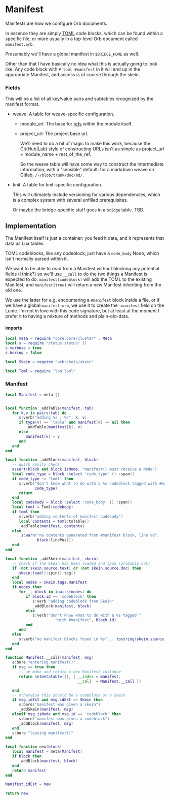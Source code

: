 # Manifest


  Manifests are how we configure Orb documents\.

In essence they are simply [TOML](orb/-/blob/trunk/doc/mdUsers/atman/Dropbox/br/orb/orb/manifest/manifest.md) code blocks, which can be
found within a specific file, or more usually in a top\-level Orb document
called `manifest.orb`\.

Presumably we'll have a global manifest in `$BRIDGE_HOME` as well\.

Other than that I have basically no idea what this is actually going to look
like\.  Any code block with `#!toml #manifest` in it will end up in the
appropriate Manifest, and access is of course through the skein\.


### Fields

  This will be a list of all key/value pairs and subtables recognized by the
manifest format\.


-  weave:  A table for weave\-specific configuration\.

   - module\_url:  The base for [refs](httk://) within the module itself\.

   - project\_url:  The project base url\.

       We'll need to do a bit of magic to make this work, because
       the Git\(Hub|Lab\) style of constructing URLs isn't as simple
       as project\_url \+ module\_name \+ rest\_of\_the\_ref\.

       So the weave table will have some way to construct the
       intermediate information, with a "sensible" default: for a
       markdown weave on Gitlab, `/-/blob/trunk/doc/md/`\.


- knit:  A table for knit\-specific configuration\.

    This will ultimately include versioning for various dependencies,
    which is a complex system with several unfilled prerequisites\.

    Or maybe the bridge\-specific stuff goes in a `bridge` table\.  TBD\.


## Implementation

  The Manifest itself is just a container: you feed it data, and it represents
that data as Lua tables\.

TOML codeblocks, like any codeblock, just have a `code_body` Node, which isn't
normally parsed within it\.

We want to be able to read from a Manifest without blocking any potential
fields \(I think?\) so we'll use `__call` to do the two things a Manifest is
expected to do: `manifest(codeblock)` will add the TOML to the existing
Manifest, and `manifest(true)` will return a new Manifest inheriting from the
old one\.

We use the latter for e\.g\. encountering a `#manifest` block inside a file, or
if we have a global `manifest.orb`, we use it to create the `.manifest` field
on the Lume\.  I'm not in love with this code signature, but at least at the
moment I prefer it to having a mixture of methods and plain\-old\-data\.


#### imports

```lua
local meta = require "core:core/cluster" . Meta
local s = require "status:status" ()
s.verbose = true
s.boring = false

local Skein = require "orb:skein/skein"

local Toml = require "lon:loml"
```


### Manifest

```lua
local Manifest = meta {}
```


```lua

local function _addTable(manifest, tab)
   for k,v in pairs(tab) do
      s:verb("adding %s : %s", k, v)
      if type(v) == 'table' and manifest[k] ~= nil then
         _addTable(manifest[k], v)
      else
         manifest[k] = v
      end
   end
end

local function _addBlock(manifest, block)
   -- quick sanity check
   assert(block and block.isNode, "manifest() must receive a Node")
   local code_type = block :select 'code_type' () :span()
   if code_type ~= 'toml' then
      s:verb("don't know what to do with a %s codeblock tagged with #manifest",
             code_type)
      return
   end
   local codebody = block :select 'code_body' () :span()
   local toml = Toml(codebody)
   if toml then
      s:verb("adding contents of manifest codebody")
      local contents = toml:toTable()
      _addTable(manifest, contents)
   else
       s:warn("no contents generated from #manifest block, line %d",
              block:linePos())
   end
end
```

```lua
local function _addSkein(manifest, skein)
   -- check if the Skein has been loaded and spun (probably not)
   if (not skein.source.text) or (not skein.source.doc) then
      skein:load():spin():tag()
   end
   local nodes = skein.tags.manifest
   if nodes then
      for _, block in ipairs(nodes) do
         if block.id == 'codeblock' then
            s:verb "adding codeblock from Skein"
            _addBlock(manifest, block)
         else
            s:verb("don't know what to do with a %s tagged "
                   .. "with #manifest", block.id)
         end
      end
   else
      s:verb("no manifest blocks found in %s" .. tostring(skein.source.file))
   end
end
```


```lua
function Manifest.__call(manifest, msg)
   s:bore "entering manifest()"
   if msg == true then
      -- we make and return a new Manifest instance
      return setmetatable({}, { __index = manifest,
                                __call  = Manifest.__call })

   end
   -- otherwise this should be a codeblock or a Skein
   if msg.idEst and msg.idEst == Skein then
      s:bore("manifest was given a skein")
      _addSkein(manifest, msg)
   elseif msg.isNode and msg.id == 'codeblock' then
      s:bore("manifest was given a codeblock")
      _addBlock(manifest, msg)
   end
   s:bore "leaving manifest()"
end
```



```lua
local function new(block)
   local manifest = meta(Manifest)
   if block then
      _addBlock(manifest, block)
   end
   return manifest
end

Manifest.idEst = new
```

```lua
return new
```
